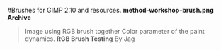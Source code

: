#Brushes for GIMP 2.10 and resources.
**method-workshop-brush.png Archive**
> Image using RGB brush together Color parameter of the paint dynamics.
**RGB Brush Testing**
By Jag
